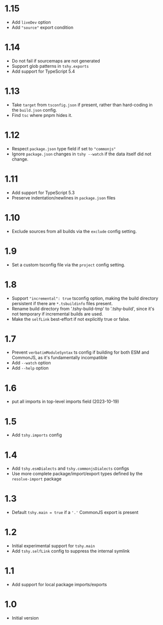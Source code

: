 # 1.15

- Add `liveDev` option
- Add `"source"` export condition

# 1.14

- Do not fail if sourcemaps are not generated
- Support glob patterns in `tshy.exports`
- Add support for TypeScript 5.4

# 1.13

- Take `target` from `tsconfig.json` if present, rather than
  hard-coding in the `build.json` config.
- Find `tsc` where pnpm hides it.

# 1.12

- Respect `package.json` type field if set to `"commonjs"`
- Ignore `package.json` changes in `tshy --watch` if the data
  itself did not change.

# 1.11

- Add support for TypeScript 5.3
- Preserve indentation/newlines in `package.json` files

# 1.10

- Exclude sources from all builds via the `exclude` config
  setting.

# 1.9

- Set a custom tsconfig file via the `project` config setting.

# 1.8

- Support `"incremental": true` tsconfig option, making the build
  directory persistent if there are `*.tsbuildinfo` files
  present.
- Rename build directory from '.tshy-build-tmp' to '.tshy-build',
  since it's not temporary if incremental builds are used.
- Make the `selfLink` best-effort if not explicitly true or
  false.

# 1.7

- Prevent `verbatimModuleSyntax` ts config if building for both
  ESM and CommonJS, as it's fundamentally incompatible
- Add `--watch` option
- Add `--help` option

# 1.6

- put all imports in top-level imports field (2023-10-19)

# 1.5

- Add `tshy.imports` config

# 1.4

- Add `tshy.esmDialects` and `tshy.commonjsDialects` configs
- Use more complete package/import/export types defined by the
  `resolve-import` package

# 1.3

- Default `tshy.main = true` if a `'.'` CommonJS export is
  present

# 1.2

- Initial experimental support for `tshy.main`
- Add `tshy.selfLink` config to suppress the internal symlink

# 1.1

- Add support for local package imports/exports

# 1.0

- Initial version
